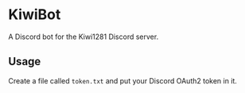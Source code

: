 # KiwiBot
A Discord bot for the Kiwi1281 Discord server. 

## Usage
Create a file called `token.txt` and put your Discord OAuth2 token in it.